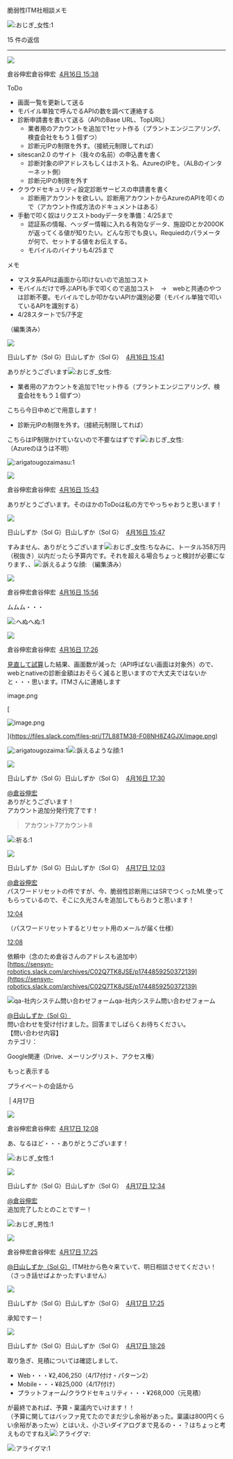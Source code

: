 脆弱性ITM社相談メモ

![:おじぎ_女性:](https://a.slack-edge.com/production-standard-emoji-assets/14.0/apple-small/1f647-200d-2640-fe0f@2x.png)1

15 件の返信

---

![](https://ca.slack-edge.com/T7L88TM38-U07LW7F5ABA-9f1d1b6aa52f-48)

倉谷伸宏倉谷伸宏  [4月16日 15:38](https://sensyn-robotics.slack.com/archives/C067BTYKVS4/p1744785529914889?thread_ts=1744785494.704419&cid=C067BTYKVS4)  

ToDo  

- 画面一覧を更新して送る
- モバイル単独で呼んでるAPIの数を調べて連絡する
- 診断申請書を書いて送る（APIのBase URL、TopURL）
    - 業者用のアカウントを追加で1セット作る（プラントエンジニアリング、検査会社をもう１個ずつ）
    - 診断元IPの制限を外す。（接続元制限してれば）
- sitescan2.0 のサイト（我々の名前）の申込書を書く
    - 診断対象のIPアドレスもしくはホスト名、AzureのIPを。（ALBのインターネット側）
    - 診断元IPの制限を外す
- クラウドセキュリティ設定診断サービスの申請書を書く
    - 診断用アカウントを欲しい。診断用アカウントからAzureのAPIを叩くので（アカウント作成方法のドキュメントはある）
- 手動で叩く奴はリクエストbodyデータを準備：4/25まで
    - 認証系の情報、ヘッダー情報に入れる有効なデータ、施設IDとか200OKが返ってくる値が知りたい。どんな形でも良い。Requiedのパラメータが何で、セットする値をお伝えする。
    - モバイルのバイナリも4/25まで

メモ  

- マスタ系APIは画面から叩けないので追加コスト
- モバイルだけで呼ぶAPIも手で叩くので追加コスト　→　webと共通のやつは診断不要。モバイルでしか叩かないAPIか識別必要（モバイル単独で叩いているAPIを識別する）
- 4/28スタートで5/7予定

（編集済み）

![](https://ca.slack-edge.com/T7L88TM38-U0405EVJQSZ-000962c57304-48)

日山しずか（Sol G）日山しずか（Sol G）  [4月16日 15:41](https://sensyn-robotics.slack.com/archives/C067BTYKVS4/p1744785719422859?thread_ts=1744785494.704419&cid=C067BTYKVS4)  

ありがとうございます![:おじぎ_女性:](https://a.slack-edge.com/production-standard-emoji-assets/14.0/apple-medium/1f647-200d-2640-fe0f@2x.png)

- 業者用のアカウントを追加で1セット作る（プラントエンジニアリング、検査会社をもう１個ずつ）

こちら今日中めどで用意します！

- 診断元IPの制限を外す。（接続元制限してれば）

こちらはIP制限かけていないので不要なはずです![:おじぎ_女性:](https://a.slack-edge.com/production-standard-emoji-assets/14.0/apple-medium/1f647-200d-2640-fe0f@2x.png)  
（Azureのほうは不明）

![:arigatougozaimasu:](https://emoji.slack-edge.com/T7L88TM38/arigatougozaimasu/25534294bfcd5e8e.png)1

![](https://ca.slack-edge.com/T7L88TM38-U07LW7F5ABA-9f1d1b6aa52f-48)

倉谷伸宏倉谷伸宏  [4月16日 15:43](https://sensyn-robotics.slack.com/archives/C067BTYKVS4/p1744785803643239?thread_ts=1744785494.704419&cid=C067BTYKVS4)  

ありがとうございます。そのほかのToDoは私の方でやっちゃおうと思います！

![](https://ca.slack-edge.com/T7L88TM38-U0405EVJQSZ-000962c57304-48)

日山しずか（Sol G）日山しずか（Sol G）  [4月16日 15:47](https://sensyn-robotics.slack.com/archives/C067BTYKVS4/p1744786028053339?thread_ts=1744785494.704419&cid=C067BTYKVS4)  

すみません、ありがとうございます![:おじぎ_女性:](https://a.slack-edge.com/production-standard-emoji-assets/14.0/apple-medium/1f647-200d-2640-fe0f@2x.png)ちなみに、トータル358万円（税抜き）以内だったら予算内です。それを超える場合ちょっと検討が必要になります、、![:訴えるような顔:](https://a.slack-edge.com/production-standard-emoji-assets/14.0/apple-medium/1f97a@2x.png) （編集済み） 

![](https://ca.slack-edge.com/T7L88TM38-U07LW7F5ABA-9f1d1b6aa52f-48)

倉谷伸宏倉谷伸宏  [4月16日 15:56](https://sensyn-robotics.slack.com/archives/C067BTYKVS4/p1744786570625129?thread_ts=1744785494.704419&cid=C067BTYKVS4)  

ムムム・・・

![:へぬへぬ:](https://emoji.slack-edge.com/T7L88TM38/%25E3%2581%25B8%25E3%2581%25AC%25E3%2581%25B8%25E3%2581%25AC/ce5b97c3cb4c18aa.gif)1

![](https://ca.slack-edge.com/T7L88TM38-U07LW7F5ABA-9f1d1b6aa52f-48)

倉谷伸宏倉谷伸宏  [4月16日 17:26](https://sensyn-robotics.slack.com/archives/C067BTYKVS4/p1744791997175349?thread_ts=1744785494.704419&cid=C067BTYKVS4)  

[見直して試算](https://docs.google.com/spreadsheets/d/1VCpZBJPd792YmIyE8ax9_EGHIvxyYmVy5bHnxQEE45I/edit?gid=0#gid=0)した結果、画面数が減った（API呼ばない画面は対象外）ので、webとnativeの診断金額はおそらく減ると思いますので大丈夫ではないかと・・・思います。ITMさんに連絡します

image.png 

[

![image.png](https://files.slack.com/files-tmb/T7L88TM38-F08NH8Z4GJX-91ae1230f6/image_480.png)

](https://files.slack.com/files-pri/T7L88TM38-F08NH8Z4GJX/image.png)

![:arigatougozaima:](https://emoji.slack-edge.com/T7L88TM38/arigatougozaima/9aeab1d64822f24f.png)1![:訴えるような顔:](https://a.slack-edge.com/production-standard-emoji-assets/14.0/apple-small/1f97a@2x.png)1

![](https://ca.slack-edge.com/T7L88TM38-U0405EVJQSZ-000962c57304-48)

日山しずか（Sol G）日山しずか（Sol G）  [4月16日 17:30](https://sensyn-robotics.slack.com/archives/C067BTYKVS4/p1744792255966389?thread_ts=1744785494.704419&cid=C067BTYKVS4)  

[@倉谷伸宏](https://sensyn-robotics.slack.com/team/U07LW7F5ABA)  
ありがとうございます！  
アカウント追加分発行完了です！  

> アカウント7アカウント8

![:祈る:](https://a.slack-edge.com/production-standard-emoji-assets/14.0/apple-small/1f64f@2x.png)1

![](https://ca.slack-edge.com/T7L88TM38-U0405EVJQSZ-000962c57304-48)

日山しずか（Sol G）日山しずか（Sol G）  [4月17日 12:03](https://sensyn-robotics.slack.com/archives/C067BTYKVS4/p1744859024708049?thread_ts=1744785494.704419&cid=C067BTYKVS4)  

[@倉谷伸宏](https://sensyn-robotics.slack.com/team/U07LW7F5ABA)  
パスワードリセットの件ですが、今、脆弱性診断用にはSRでつくったML使ってもらっているので、そこに久光さんを追加してもらおうと思います！

[12:04](https://sensyn-robotics.slack.com/archives/C067BTYKVS4/p1744859046646209?thread_ts=1744785494.704419&cid=C067BTYKVS4)

（パスワードリセットするとリセット用のメールが届く仕様）

[12:08](https://sensyn-robotics.slack.com/archives/C067BTYKVS4/p1744859307203819?thread_ts=1744785494.704419&cid=C067BTYKVS4)

依頼中（念のため倉谷さんのアドレスも追加中）  
[https://sensyn-robotics.slack.com/archives/C02Q7TK8JSE/p1744859250372139](https://sensyn-robotics.slack.com/archives/C02Q7TK8JSE/p1744859250372139)

![qa-社内システム問い合わせフォーム](https://a.slack-edge.com/da4d87e/img/hermes-workflow-builder/babybots/WB-Bot-Blue@2x.png)qa-社内システム問い合わせフォーム

[@日山しずか（Sol G）](https://sensyn-robotics.slack.com/team/U0405EVJQSZ)  
問い合わせを受け付けました。回答までしばらくお待ちください。  
【問い合わせ内容】  
カテゴリ：  

Google関連（Drive、メーリングリスト、アクセス権）

もっと表示する

プライベートの会話から

 | 4月17日

![](https://ca.slack-edge.com/T7L88TM38-U07LW7F5ABA-9f1d1b6aa52f-48)

倉谷伸宏倉谷伸宏  [4月17日 12:08](https://sensyn-robotics.slack.com/archives/C067BTYKVS4/p1744859339534129?thread_ts=1744785494.704419&cid=C067BTYKVS4)  

あ、なるほど・・・ありがとうございます！

![:おじぎ_女性:](https://a.slack-edge.com/production-standard-emoji-assets/14.0/apple-small/1f647-200d-2640-fe0f@2x.png)1

![](https://ca.slack-edge.com/T7L88TM38-U0405EVJQSZ-000962c57304-48)

日山しずか（Sol G）日山しずか（Sol G）  [4月17日 12:34](https://sensyn-robotics.slack.com/archives/C067BTYKVS4/p1744860883659099?thread_ts=1744785494.704419&cid=C067BTYKVS4)  

[@倉谷伸宏](https://sensyn-robotics.slack.com/team/U07LW7F5ABA)  
追加完了したとのことですー！

![:おじぎ_男性:](https://a.slack-edge.com/production-standard-emoji-assets/14.0/apple-small/1f647-200d-2642-fe0f@2x.png)1

![](https://ca.slack-edge.com/T7L88TM38-U07LW7F5ABA-9f1d1b6aa52f-48)

倉谷伸宏倉谷伸宏  [4月17日 17:25](https://sensyn-robotics.slack.com/archives/C067BTYKVS4/p1744878306225279?thread_ts=1744785494.704419&cid=C067BTYKVS4)  

[@日山しずか（Sol G）](https://sensyn-robotics.slack.com/team/U0405EVJQSZ) ITM社から色々来ていて、明日相談させてください！（さっき話せばよかったすいません）

![](https://ca.slack-edge.com/T7L88TM38-U0405EVJQSZ-000962c57304-48)

日山しずか（Sol G）日山しずか（Sol G）  [4月17日 17:25](https://sensyn-robotics.slack.com/archives/C067BTYKVS4/p1744878357718629?thread_ts=1744785494.704419&cid=C067BTYKVS4)  

承知ですー！

![](https://ca.slack-edge.com/T7L88TM38-U0405EVJQSZ-000962c57304-48)

日山しずか（Sol G）日山しずか（Sol G）  [4月17日 18:26](https://sensyn-robotics.slack.com/archives/C067BTYKVS4/p1744881999628919?thread_ts=1744785494.704419&cid=C067BTYKVS4)  

取り急ぎ、見積については確認しまして、

- Web・・・¥2,406,250（4/17付け・パターン2）
- Mobile・・・¥825,000（4/17付け）
- プラットフォーム/クラウドセキュリティ・・・¥268,000（元見積）

が最終であれば、予算・稟議内でいけます！！  
（予算に関してはバッファ見てたのでまだ少し余裕があった。稟議は800円くらい余裕があったｗ）とはいえ、小さいダイアログまで見るの・・？はちょっと考えものですねえ![:アライグマ:](https://a.slack-edge.com/production-standard-emoji-assets/14.0/apple-medium/1f99d@2x.png)

![:アライグマ:](https://a.slack-edge.com/production-standard-emoji-assets/14.0/apple-small/1f99d@2x.png)1